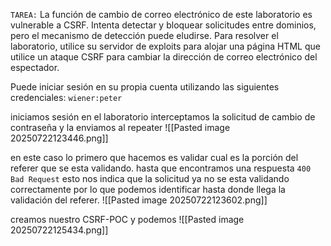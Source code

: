 `TAREA:` La función de cambio de correo electrónico de este laboratorio es vulnerable a CSRF. Intenta detectar y bloquear solicitudes entre dominios, pero el mecanismo de detección puede eludirse. Para resolver el laboratorio, utilice su servidor de exploits para alojar una página HTML que utilice un ataque CSRF para cambiar la dirección de correo electrónico del espectador.

Puede iniciar sesión en su propia cuenta utilizando las siguientes credenciales: `wiener:peter`

iniciamos sesión en el laboratorio interceptamos la solicitud de cambio de contraseña y la enviamos al repeater 
![[Pasted image 20250722123446.png]]

en este caso lo primero que hacemos es validar cual es la porción del referer que se esta validando. hasta que encontramos una respuesta `400 Bad Request` esto nos indica que la solicitud ya no se esta validando correctamente por lo que podemos identificar hasta donde llega la validación del referer.
![[Pasted image 20250722123602.png]]

creamos nuestro CSRF-POC y podemos 
![[Pasted image 20250722125434.png]]